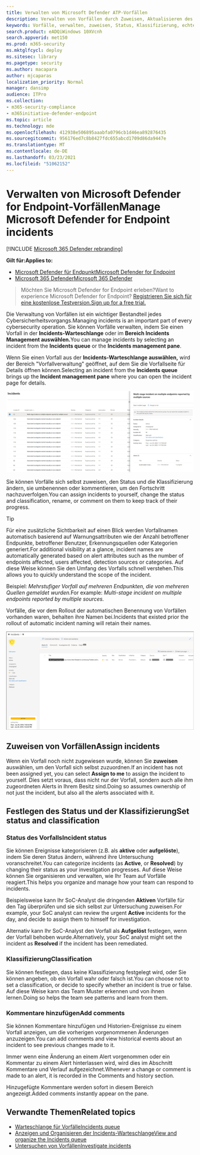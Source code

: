 ```yaml
---
title: Verwalten von Microsoft Defender ATP-Vorfällen
description: Verwalten von Vorfällen durch Zuweisen, Aktualisieren des Status oder Festlegen der Klassifizierung.
keywords: Vorfälle, verwalten, zuweisen, Status, Klassifizierung, echte Warnung, falsche Warnung
search.product: eADQiWindows 10XVcnh
search.appverid: met150
ms.prod: m365-security
ms.mktglfcycl: deploy
ms.sitesec: library
ms.pagetype: security
ms.author: macapara
author: mjcaparas
localization_priority: Normal
manager: dansimp
audience: ITPro
ms.collection:
- m365-security-compliance
- m365initiative-defender-endpoint
ms.topic: article
ms.technology: mde
ms.openlocfilehash: 412938e506895aaabfa0796cb1d46ea892876435
ms.sourcegitcommit: 956176ed7c8b8427fdc655abcd1709d86da9447e
ms.translationtype: MT
ms.contentlocale: de-DE
ms.lasthandoff: 03/23/2021
ms.locfileid: "51062152"
---
```

# <a name="manage-microsoft-defender-for-endpoint-incidents"></a><span data-ttu-id="cc002-104">Verwalten von Microsoft Defender for Endpoint-Vorfällen</span><span class="sxs-lookup"><span data-stu-id="cc002-104">Manage Microsoft Defender for Endpoint incidents</span></span>

[!INCLUDE [Microsoft 365 Defender rebranding](../../includes/microsoft-defender.md)]


<span data-ttu-id="cc002-105">**Gilt für:**</span><span class="sxs-lookup"><span data-stu-id="cc002-105">**Applies to:**</span></span>
- [<span data-ttu-id="cc002-106">Microsoft Defender für Endpunkt</span><span class="sxs-lookup"><span data-stu-id="cc002-106">Microsoft Defender for Endpoint</span></span>](https://go.microsoft.com/fwlink/p/?linkid=2146631)
- [<span data-ttu-id="cc002-107">Microsoft 365 Defender</span><span class="sxs-lookup"><span data-stu-id="cc002-107">Microsoft 365 Defender</span></span>](https://go.microsoft.com/fwlink/?linkid=2118804)

> <span data-ttu-id="cc002-108">Möchten Sie Microsoft Defender for Endpoint erleben?</span><span class="sxs-lookup"><span data-stu-id="cc002-108">Want to experience Microsoft Defender for Endpoint?</span></span> [<span data-ttu-id="cc002-109">Registrieren Sie sich für eine kostenlose Testversion.</span><span class="sxs-lookup"><span data-stu-id="cc002-109">Sign up for a free trial.</span></span>](https://www.microsoft.com/microsoft-365/windows/microsoft-defender-atp?ocid=docs-wdatp-exposedapis-abovefoldlink)

<span data-ttu-id="cc002-110">Die Verwaltung von Vorfällen ist ein wichtiger Bestandteil jedes Cybersicherheitsvorgangs.</span><span class="sxs-lookup"><span data-stu-id="cc002-110">Managing incidents is an important part of every cybersecurity operation.</span></span> <span data-ttu-id="cc002-111">Sie können Vorfälle verwalten, indem Sie einen Vorfall in der **Incidents-Warteschlange** oder im **Bereich Incidents Management auswählen.**</span><span class="sxs-lookup"><span data-stu-id="cc002-111">You can manage incidents by selecting an incident from the **Incidents queue** or the **Incidents management pane**.</span></span> 


<span data-ttu-id="cc002-112">Wenn Sie einen Vorfall aus  der **Incidents-Warteschlange auswählen,** wird der Bereich "Vorfallverwaltung" geöffnet, auf dem Sie die Vorfallseite für Details öffnen können.</span><span class="sxs-lookup"><span data-stu-id="cc002-112">Selecting an incident from the **Incidents queue** brings up the **Incident management pane** where you can open the incident page for details.</span></span>


![Abbildung des Bereichs "Verwaltung von Vorfällen"](images/atp-incidents-mgt-pane-updated.png)

<span data-ttu-id="cc002-114">Sie können Vorfälle sich selbst zuweisen, den Status und die Klassifizierung ändern, sie umbenennen oder kommentieren, um den Fortschritt nachzuverfolgen.</span><span class="sxs-lookup"><span data-stu-id="cc002-114">You can assign incidents to yourself, change the status and classification, rename, or comment on them to keep track of their progress.</span></span>

> [!TIP]
> <span data-ttu-id="cc002-115">Für eine zusätzliche Sichtbarkeit auf einen Blick werden Vorfallnamen automatisch basierend auf Warnungsattributen wie der Anzahl betroffener Endpunkte, betroffener Benutzer, Erkennungsquellen oder Kategorien generiert.</span><span class="sxs-lookup"><span data-stu-id="cc002-115">For additional visibility at a glance, incident names are automatically generated based on alert attributes such as the number of endpoints affected, users affected, detection sources or categories.</span></span> <span data-ttu-id="cc002-116">Auf diese Weise können Sie den Umfang des Vorfalls schnell verstehen.</span><span class="sxs-lookup"><span data-stu-id="cc002-116">This allows you to quickly understand the scope of the incident.</span></span>
>
> <span data-ttu-id="cc002-117">Beispiel: *Mehrstufiger Vorfall auf mehreren Endpunkten, die von mehreren Quellen gemeldet wurden.*</span><span class="sxs-lookup"><span data-stu-id="cc002-117">For example: *Multi-stage incident on multiple endpoints reported by multiple sources.*</span></span>
>
> <span data-ttu-id="cc002-118">Vorfälle, die vor dem Rollout der automatischen Benennung von Vorfällen vorhanden waren, behalten ihre Namen bei.</span><span class="sxs-lookup"><span data-stu-id="cc002-118">Incidents that existed prior the rollout of automatic incident naming will retain their names.</span></span>
>


![Abbildung der Detailseite für Vorfälle](images/atp-incident-details-updated.png)

## <a name="assign-incidents"></a><span data-ttu-id="cc002-120">Zuweisen von Vorfällen</span><span class="sxs-lookup"><span data-stu-id="cc002-120">Assign incidents</span></span>
<span data-ttu-id="cc002-121">Wenn ein Vorfall noch nicht zugewiesen wurde, können Sie **zuweisen** auswählen, um den Vorfall sich selbst zuzuordnen.</span><span class="sxs-lookup"><span data-stu-id="cc002-121">If an incident has not been assigned yet, you can select **Assign to me** to assign the incident to yourself.</span></span> <span data-ttu-id="cc002-122">Dies setzt voraus, dass nicht nur der Vorfall, sondern auch alle ihm zugeordneten Alerts in Ihrem Besitz sind.</span><span class="sxs-lookup"><span data-stu-id="cc002-122">Doing so assumes ownership of not just the incident, but also all the alerts associated with it.</span></span>

## <a name="set-status-and-classification"></a><span data-ttu-id="cc002-123">Festlegen des Status und der Klassifizierung</span><span class="sxs-lookup"><span data-stu-id="cc002-123">Set status and classification</span></span>
### <a name="incident-status"></a><span data-ttu-id="cc002-124">Status des Vorfalls</span><span class="sxs-lookup"><span data-stu-id="cc002-124">Incident status</span></span>
<span data-ttu-id="cc002-125">Sie können Ereignisse kategorisieren (z.B. als **aktive** oder **aufgelöste**), indem Sie deren Status ändern, während ihre Untersuchung voranschreitet.</span><span class="sxs-lookup"><span data-stu-id="cc002-125">You can categorize incidents (as **Active**, or **Resolved**) by changing their status as your investigation progresses.</span></span> <span data-ttu-id="cc002-126">Auf diese Weise können Sie organisieren und verwalten, wie Ihr Team auf Vorfälle reagiert.</span><span class="sxs-lookup"><span data-stu-id="cc002-126">This helps you organize and manage how your team can respond to incidents.</span></span>

<span data-ttu-id="cc002-127">Beispielsweise kann Ihr SoC-Analyst die dringenden **Aktiven** Vorfälle für den Tag überprüfen und sie sich selbst zur Untersuchung zuweisen.</span><span class="sxs-lookup"><span data-stu-id="cc002-127">For example, your SoC analyst can review the urgent **Active** incidents for the day, and decide to assign them to himself for investigation.</span></span>

<span data-ttu-id="cc002-128">Alternativ kann Ihr SoC-Analyst den Vorfall als **Aufgelöst** festlegen, wenn der Vorfall behoben wurde.</span><span class="sxs-lookup"><span data-stu-id="cc002-128">Alternatively, your SoC analyst might set the incident as **Resolved** if the incident has been remediated.</span></span> 

### <a name="classification"></a><span data-ttu-id="cc002-129">Klassifizierung</span><span class="sxs-lookup"><span data-stu-id="cc002-129">Classification</span></span>
<span data-ttu-id="cc002-130">Sie können festlegen, dass keine Klassifizierung festgelegt wird, oder Sie können angeben, ob ein Vorfall wahr oder falsch ist.</span><span class="sxs-lookup"><span data-stu-id="cc002-130">You can choose not to set a classification, or decide to specify whether an incident is true or false.</span></span> <span data-ttu-id="cc002-131">Auf diese Weise kann das Team Muster erkennen und von ihnen lernen.</span><span class="sxs-lookup"><span data-stu-id="cc002-131">Doing so helps the team see patterns and learn from them.</span></span>

### <a name="add-comments"></a><span data-ttu-id="cc002-132">Kommentare hinzufügen</span><span class="sxs-lookup"><span data-stu-id="cc002-132">Add comments</span></span>
<span data-ttu-id="cc002-133">Sie können Kommentare hinzufügen und Historien-Ereignisse zu einem Vorfall anzeigen, um die vorherigen vorgenommenen Änderungen anzuzeigen.</span><span class="sxs-lookup"><span data-stu-id="cc002-133">You can add comments and view historical events about an incident to see previous changes made to it.</span></span>

<span data-ttu-id="cc002-134">Immer wenn eine Änderung an einem Alert vorgenommen oder ein Kommentar zu einem Alert hinterlassen wird, wird dies im Abschnitt Kommentare und Verlauf aufgezeichnet.</span><span class="sxs-lookup"><span data-stu-id="cc002-134">Whenever a change or comment is made to an alert, it is recorded in the Comments and history section.</span></span>

<span data-ttu-id="cc002-135">Hinzugefügte Kommentare werden sofort in diesem Bereich angezeigt.</span><span class="sxs-lookup"><span data-stu-id="cc002-135">Added comments instantly appear on the pane.</span></span>



## <a name="related-topics"></a><span data-ttu-id="cc002-136">Verwandte Themen</span><span class="sxs-lookup"><span data-stu-id="cc002-136">Related topics</span></span>
- [<span data-ttu-id="cc002-137">Warteschlange für Vorfälle</span><span class="sxs-lookup"><span data-stu-id="cc002-137">Incidents queue</span></span>](https://docs.microsoft.com/microsoft-365/security/defender-endpoint/view-incidents-queue)
- [<span data-ttu-id="cc002-138">Anzeigen und Organisieren der Incidents-Warteschlange</span><span class="sxs-lookup"><span data-stu-id="cc002-138">View and organize the Incidents queue</span></span>](view-incidents-queue.md)
- [<span data-ttu-id="cc002-139">Untersuchen von Vorfällen</span><span class="sxs-lookup"><span data-stu-id="cc002-139">Investigate incidents</span></span>](investigate-incidents.md)
